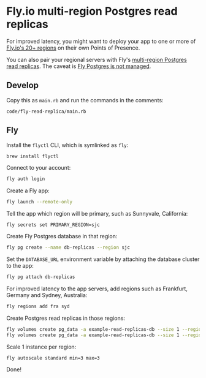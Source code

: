 # Fly.io multi-region Postgres read replicas

For improved latency,
you might want to deploy your app to one or more of
[Fly.io's 20+ regions](https://fly.io/docs/reference/regions/)
on their own Points of Presence.

You can also pair your regional servers with Fly's
[multi-region Postgres read replicas](https://fly.io/docs/getting-started/multi-region-databases/).
The caveat is
[Fly Postgres is not managed](https://fly.io/docs/rails/getting-started/migrate-from-heroku/#databases).

## Develop

Copy this as `main.rb` and run the commands in the comments:

```embed
code/fly-read-replica/main.rb
```

## Fly

Install the `flyctl` CLI, which is symlinked as `fly`:

```bash
brew install flyctl
```

Connect to your account:

```bash
fly auth login
```

Create a Fly app:

```bash
fly launch --remote-only
```

Tell the app which region will be primary,
such as Sunnyvale, California:

```
fly secrets set PRIMARY_REGION=sjc
```

Create Fly Postgres database in that region:

```bash
fly pg create --name db-replicas --region sjc
```

Set the `DATABASE_URL` environment variable
by attaching the database cluster to the app:

```bash
fly pg attach db-replicas
```

For improved latency to the app servers, add regions
such as Frankfurt, Germany and Sydney, Australia:

```bash
fly regions add fra syd
```

Create Postgres read replicas in those regions:

```bash
fly volumes create pg_data -a example-read-replicas-db --size 1 --region fra
fly volumes create pg_data -a example-read-replicas-db --size 1 --region syd
```

Scale 1 instance per region:

```bash
fly autoscale standard min=3 max=3
```

Done!
